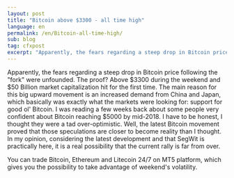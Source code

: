 ```yaml
---
layout: post
title: "Bitcoin above $3300 - all time high"
language: en
permalink: /en/Bitcoin-all-time-high/
sub: blog
tag: cfxpost
excerpt: "Apparently, the fears regarding a steep drop in Bitcoin price following the fork were unfounded. The proof? Above $3300 during the weekend and $50 Billion market capitalization hit for the first time ..."
---
```

Apparently, the fears regarding a steep drop in Bitcoin price following the "fork" were unfounded. The proof? Above $3300 during the weekend and $50 Billion market capitalization hit for the first time. The main reason for this big upward movement is an increased demand from China and Japan, which basically was exactly what the markets were looking for: support for good ol' Bitcoin. I was reading a few weeks back about some people very confident about Bitcoin reaching $5000 by mid-2018. I have to be honest, I thought they were a tad over-optimistic. Well, the latest Bitcoin movement proved that those speculations are closer to become reality than I thought. In my opinion, considering the latest development and that SegWit is practically here, it is a real possibility that the current rally is far from over.

You can trade Bitcoin, Ethereum and Litecoin 24/7 on MT5 platform, which gives you the possibility to take advantage of weekend's volatility.